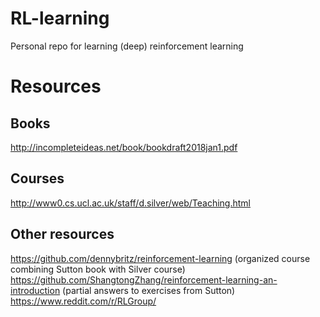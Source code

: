 # RL-learning
Personal repo for learning (deep) reinforcement learning

# Resources

## Books

http://incompleteideas.net/book/bookdraft2018jan1.pdf

## Courses

http://www0.cs.ucl.ac.uk/staff/d.silver/web/Teaching.html

## Other resources

https://github.com/dennybritz/reinforcement-learning (organized course combining Sutton book with Silver course)
https://github.com/ShangtongZhang/reinforcement-learning-an-introduction (partial answers to exercises from Sutton)
https://www.reddit.com/r/RLGroup/

